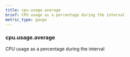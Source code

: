 ```yaml
---
title: cpu.usage.average
brief: CPU usage as a percentage during the interval
metric_type: gauge
---
```

### cpu.usage.average

CPU usage as a percentage during the interval